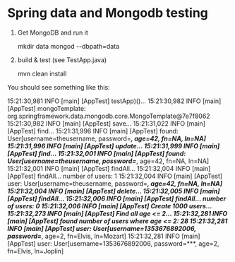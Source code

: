 # Spring data and Mongodb testing

1. Get MongoDB and run it

	mkdir data
	mongod --dbpath=data

2. build & test (see TestApp.java)

	mvn clean install


You should see something like this:

15:21:30,981 INFO  [main] [AppTest] testApp)()...
15:21:30,982 INFO  [main] [AppTest]   mongoTemplate: org.springframework.data.mongodb.core.MongoTemplate@7e7f8062
15:21:30,982 INFO  [main] [AppTest] save...
15:21:31,022 INFO  [main] [AppTest] find...
15:21:31,996 INFO  [main] [AppTest]   found: User[username=theusername, password=***, age=42, fn=NA, ln=NA]
15:21:31,996 INFO  [main] [AppTest] update...
15:21:31,999 INFO  [main] [AppTest] find...
15:21:32,001 INFO  [main] [AppTest]   found: User[username=theusername, password=***, age=42, fn=NA, ln=NA]
15:21:32,001 INFO  [main] [AppTest] findAll...
15:21:32,004 INFO  [main] [AppTest] findAll... number of users: 1
15:21:32,004 INFO  [main] [AppTest]   user: User[username=theusername, password=***, age=42, fn=NA, ln=NA]
15:21:32,004 INFO  [main] [AppTest] delete...
15:21:32,005 INFO  [main] [AppTest] findAll...
15:21:32,006 INFO  [main] [AppTest] findAll... number of users: 0
15:21:32,006 INFO  [main] [AppTest] Create 1000 users...
15:21:32,273 INFO  [main] [AppTest] Find all age <= 2...
15:21:32,281 INFO  [main] [AppTest]   found number of users where age <= 2: 28
15:21:32,281 INFO  [main] [AppTest]   user: User[username=1353676892006, password=***, age=2, fn=Elvis, ln=Mozart]
15:21:32,281 INFO  [main] [AppTest]   user: User[username=1353676892006, password=***, age=2, fn=Elvis, ln=Joplin]
